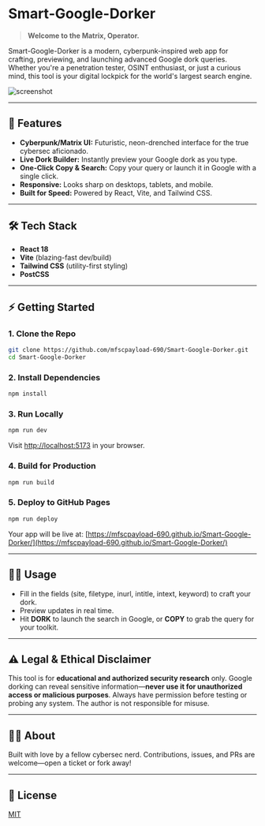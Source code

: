 # Smart-Google-Dorker

> **Welcome to the Matrix, Operator.**

Smart-Google-Dorker is a modern, cyberpunk-inspired web app for crafting, previewing, and launching advanced Google dork queries. Whether you're a penetration tester, OSINT enthusiast, or just a curious mind, this tool is your digital lockpick for the world's largest search engine.

![screenshot](https://github.com/mfscpayload-690/Smart-Google-Dorker/raw/main/assets/screenshot.png) <!-- Add your own screenshot if you want -->

---

## 🚀 Features
- **Cyberpunk/Matrix UI:** Futuristic, neon-drenched interface for the true cybersec aficionado.
- **Live Dork Builder:** Instantly preview your Google dork as you type.
- **One-Click Copy & Search:** Copy your query or launch it in Google with a single click.
- **Responsive:** Looks sharp on desktops, tablets, and mobile.
- **Built for Speed:** Powered by React, Vite, and Tailwind CSS.

---

## 🛠️ Tech Stack
- **React 18**
- **Vite** (blazing-fast dev/build)
- **Tailwind CSS** (utility-first styling)
- **PostCSS**

---

## ⚡ Getting Started

### 1. Clone the Repo
```sh
git clone https://github.com/mfscpayload-690/Smart-Google-Dorker.git
cd Smart-Google-Dorker
```

### 2. Install Dependencies
```sh
npm install
```

### 3. Run Locally
```sh
npm run dev
```
Visit [http://localhost:5173](http://localhost:5173) in your browser.

### 4. Build for Production
```sh
npm run build
```

### 5. Deploy to GitHub Pages
```sh
npm run deploy
```
Your app will be live at: [https://mfscpayload-690.github.io/Smart-Google-Dorker/](https://mfscpayload-690.github.io/Smart-Google-Dorker/)

---

## 🕵️‍♂️ Usage
- Fill in the fields (site, filetype, inurl, intitle, intext, keyword) to craft your dork.
- Preview updates in real time.
- Hit **DORK** to launch the search in Google, or **COPY** to grab the query for your toolkit.

---

## ⚠️ Legal & Ethical Disclaimer
This tool is for **educational and authorized security research** only. Google dorking can reveal sensitive information—**never use it for unauthorized access or malicious purposes**. Always have permission before testing or probing any system. The author is not responsible for misuse.

---

## 🧑‍💻 About
Built with love by a fellow cybersec nerd. Contributions, issues, and PRs are welcome—open a ticket or fork away!

---

## 📜 License
[MIT](./LICENSE)
